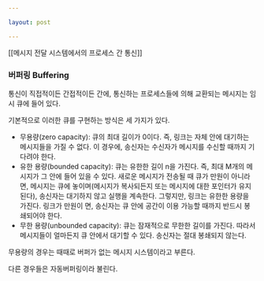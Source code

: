 ```yaml
---

layout: post

---
```


[[메시지 전달 시스템에서의 프로세스 간 통신]]

### 버퍼링 Buffering

통신이 직접적이든 간접적이든 간에, 통신하는 프로세스들에 의해 교환되는 메시지는 임시 큐에 들어 있다.

기본적으로 이러한 큐를 구현하는 방식은 세 가지가 있다.

- 무용량(zero capacity): 큐의 최대 길이가 0이다. 즉, 링크는 자체 안에 대기하는 메시지들을 가질 수 없다. 이 경우에, 송신자는 수신자가 메시지를 수신할 때까지 기다려야 한다.
- 유한 용량(bounded capacity): 큐는 유한한 길이 n을 가진다. 즉, 최대 M개의 메시지가 그 안에 들어 있을 수 있다. 새로운 메시지가 전송될 때 큐가 만원이 아니라면, 메시지는 큐에 놓이며(메시지가 복사되든지 또는 메시지에 대한 포인터가 유지된다), 송신자는 대기하지 않고 실행을 계속한다. 그렇지만, 링크는 유한한 용량을 가진다. 링크가 만원이 면, 송신자는 큐 안에 공간이 이용 가능할 때까지 반드시 봉쇄되어야 한다.
- 무한 용량(unbounded capacity): 큐는 잠재적으로 무한한 길이를 가진다. 따라서 메시지들이 얼마든지 큐 안에서 대기할 수 있다. 송신자는 절대 봉쇄되지 않는다.

무용량의 경우는 때때로 버퍼가 없는 메시지 시스템이라고 부른다.

다른 경우들은 자동버퍼링이라 불린다.
